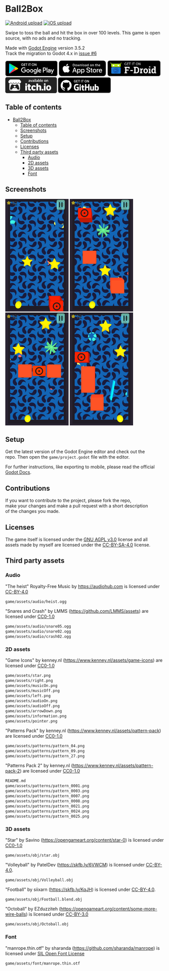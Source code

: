 # Ball2Box
[![Android upload](https://github.com/dulvui/ball2box/actions/workflows/upload-android.yml/badge.svg)](https://github.com/dulvui/ball2box/actions/workflows/upload-android.yml)
[![iOS upload](https://github.com/dulvui/ball2box/actions/workflows/upload-ios.yml/badge.svg)](https://github.com/dulvui/ball2box/actions/workflows/upload-ios.yml)  

Swipe to toss the ball and hit the box in over 100 levels.
This game is open source, with no ads and no tracking.  

Made with [Godot Engine](https://godotengine.org) version 3.5.2  
Track the migration to Godot 4.x in [issue #6](https://github.com/dulvui/ball2box/issues/6)  

<a href="https://play.google.com/store/apps/details?id=com.salvai.ultimatetoss" target="_blank"><img src="store-images/PlayStore.svg" alt="Get it on Google Play" height="49px"></a>
<a href="https://apps.apple.com/us/app/ball2box/id1522604143" target="_blank"><img src="store-images/AppStore.svg" alt="Download on the App Store" height="50px" ></a>
<a href="https://f-droid.org/en/packages/com.simondalvai.ball2box/" target="_blank"><img src="store-images/get-it-on-en.webp" alt="Get it on F-Droid" height="50px" ></a>
<a href="https://simondalvai.itch.io/ball2box" target="_blank"><img src="store-images/itchio.webp" alt="Available on itch.io" height="50px" ></a>
<a href="https://github.com/dulvui/ball2box/releases/" target="_blank"><img src="store-images/Github.webp" alt="Get it on Github" height="50px" ></a>

## Table of contents
- [Ball2Box](#ball2box)
  - [Table of contents](#table-of-contents)
  - [Screenshots](#screenshots)
  - [Setup](#setup)
  - [Contributions](#contributions)
  - [Licenses](#licenses)
  - [Third party assets](#third-party-assets)
    - [Audio](#audio)
    - [2D assets](#2d-assets)
    - [3D assets](#3d-assets)
    - [Font](#font)

## Screenshots
<div>
  <img src="metadata/en-US/images/phoneScreenshots/Android-1.png" alt="Level 1" width="200"/>
  <img src="metadata/en-US/images/phoneScreenshots/Android-2.png" alt="Level 2" width="200"/>
  <img src="metadata/en-US/images/phoneScreenshots/Android-3.png" alt="Level 3" width="200"/>
  <img src="metadata/en-US/images/phoneScreenshots/Android-4.png" alt="Level 4" width="200"/>
</div>

## Setup
Get the latest version of the Godot Engine editor and check out the  
repo. Then open the `game/project.godot` file with the editor.

For further instructions, like exporting to mobile, please read the official [Godot Docs](https://docs.godotengine.org/en/stable/).

## Contributions
If you want to contribute to the project, please fork the repo,    
make your changes and make a pull request with a short description  
of the changes you made.

## Licenses
The game itself is licensed under the [GNU AGPL v3.0](LICENSE) license and all  
assets made by myself are licensed under the [CC-BY-SA-4.0](https://creativecommons.org/licenses/by-sa/4.0/) license.


## Third party assets

### Audio

"The heist" Royalty-Free Music by https://audiohub.com is licensed under [CC-BY-4.0](https://creativecommons.org/licenses/by/4.0/)
```
game/assets/audio/heist.ogg
```

"Snares and Crash" by LMMS (https://github.com/LMMS/assets) are licensed under [CC0-1.0](https://creativecommons.org/publicdomain/zero/1.0/)
```
game/assets/audio/snare05.ogg
game/assets/audio/snare02.ogg
game/assets/audio/crash02.ogg
```
### 2D assets


"Game Icons" by kenney.nl (https://www.kenney.nl/assets/game-icons) are licensed under [CC0-1.0](https://creativecommons.org/publicdomain/zero/1.0/)
```
game/assets/star.png
game/assets/right.png
game/assets/musicOn.png
game/assets/musicOff.png
game/assets/left.png
game/assets/audioOn.png
game/assets/audioOff.png
game/assets/arrowDown.png
game/assets/information.png
game/assets/pointer.png
```

"Patterns Pack" by kenney.nl (https://www.kenney.nl/assets/pattern-pack) are licensed under [CC0-1.0](https://creativecommons.org/publicdomain/zero/1.0/)
```
game/assets/patterns/pattern_04.png
game/assets/patterns/pattern_09.png
game/assets/patterns/pattern_27.png
```

"Patterns Pack 2" by kenney.nl (https://www.kenney.nl/assets/pattern-pack-2) are licensed under [CC0-1.0](https://creativecommons.org/publicdomain/zero/1.0/)
```
README.md
game/assets/patterns/pattern_0001.png
game/assets/patterns/pattern_0003.png
game/assets/patterns/pattern_0007.png
game/assets/patterns/pattern_0008.png
game/assets/patterns/pattern_0021.png
game/assets/patterns/pattern_0024.png
game/assets/patterns/pattern_0025.png
```

### 3D assets
"Star" by Savino (https://opengameart.org/content/star-0) is licensed under [CC0-1.0](https://creativecommons.org/publicdomain/zero/1.0/)
```
game/assets/obj/star.obj
```

"Volleyball" by PatelDev (https://skfb.ly/6VWCM) is licensed under [CC-BY-4.0](http://creativecommons.org/licenses/by/4.0/).
```
game/assets/obj/Volleyball.obj
```

"Football" by siixarn (https://skfb.ly/KqJH) is licensed under [CC-BY-4.0](http://creativecommons.org/licenses/by/4.0/).
```
game/assets/obj/Football.blend.obj
``` 

"Octoball" by EZduzziteh (https://opengameart.org/content/some-more-wire-balls) is licensed under [CC-BY-3.0](https://creativecommons.org/licenses/by/3.0/)
```
game/assets/obj/Octoball.obj
```

### Font
"manrope.thin.otf" by sharanda (https://github.com/sharanda/manrope) is licensed under [SIL Open Font License](https://scripts.sil.org/cms/scripts/page.php?site_id=nrsi&id=OFL)
```
game/assets/font/manrope.thin.otf
```
